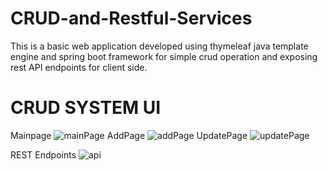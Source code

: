 # CRUD-and-Restful-Services
This is a basic web application developed using thymeleaf java template engine and spring boot framework for simple crud operation and exposing rest API endpoints for client side.

# CRUD SYSTEM UI

Mainpage
![mainPage](https://user-images.githubusercontent.com/106381212/192295375-d52801ed-d16a-4dc7-be5b-3580fd022524.png)
AddPage
![addPage](https://user-images.githubusercontent.com/106381212/192296262-0d34f359-0049-4a75-93f1-f63082702805.png)
UpdatePage
![updatePage](https://user-images.githubusercontent.com/106381212/192296289-28514be5-7dfa-4b67-9360-71e1920845b4.png)


REST Endpoints
![api](https://user-images.githubusercontent.com/106381212/192295802-ac25d0b8-5936-46ed-8550-467168309b4e.png)
